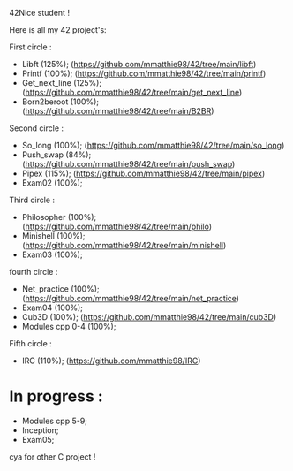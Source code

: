 42Nice student !

Here is all my 42 project's:

First circle :

- Libft (125%); (https://github.com/mmatthie98/42/tree/main/libft)
- Printf (100%); (https://github.com/mmatthie98/42/tree/main/printf)
- Get_next_line (125%); (https://github.com/mmatthie98/42/tree/main/get_next_line)
- Born2beroot (100%); (https://github.com/mmatthie98/42/tree/main/B2BR)

Second circle :

- So_long (100%); (https://github.com/mmatthie98/42/tree/main/so_long)
- Push_swap (84%); (https://github.com/mmatthie98/42/tree/main/push_swap)
- Pipex (115%); (https://github.com/mmatthie98/42/tree/main/pipex)
- Exam02 (100%);

Third circle : 

- Philosopher (100%); (https://github.com/mmatthie98/42/tree/main/philo)
- Minishell (100%); (https://github.com/mmatthie98/42/tree/main/minishell)
- Exam03 (100%); 

fourth circle :

- Net_practice (100%); (https://github.com/mmatthie98/42/tree/main/net_practice)
- Exam04 (100%);
- Cub3D (100%); (https://github.com/mmatthie98/42/tree/main/cub3D)
- Modules cpp 0-4 (100%);

Fifth circle :
- IRC (110%); (https://github.com/mmatthie98/IRC)


# In progress :

- Modules cpp 5-9;
- Inception;
- Exam05;

cya for other C project ! 
